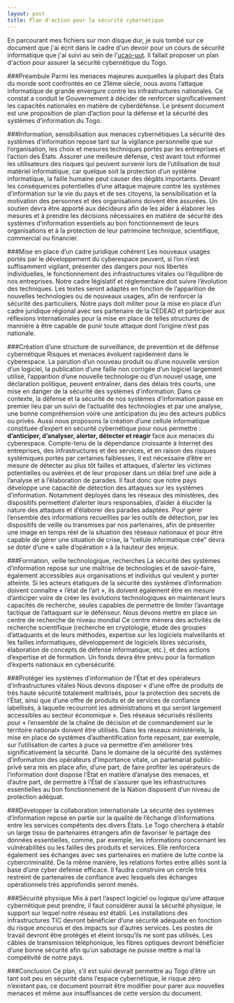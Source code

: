 ```yaml
---
layout: post
title: Plan d'action pour la sécurité cybernétique
---
```

En parcourant mes fichiers sur mon disque dur, je suis tombé sur ce document que j'ai écrit dans le cadre d'un devoir pour un cours de sécurité informatique que j'ai suivi au sein de l'[ucao-uut](http://ucao-uut.tg).
Il fallait proposer un plan d'action pour assurer la sécurité cybernétique du Togo.

###Préambule
Parmi les menaces majeures auxquelles la plupart des États du monde sont confrontés en ce 21ème siècle, nous avons l’attaque informatique de grande envergure contre les infrastructures nationales. Ce constat a conduit le Gouvernement à décider de renforcer significativement les capacités nationales en matière de cyberdéfense.
Le présent document  est une proposition de plan d’action pour la défense et la sécurité des systèmes d’information du Togo. 

###Information, sensibilisation aux menaces cybernétiques
La sécurité des systèmes d’information repose tant sur la vigilance personnelle que sur l’organisation, les choix et mesures techniques portés par les entreprises et l’action des États. 
Assurer une meilleure défense, c’est avant tout informer les utilisateurs des risques qui peuvent survenir lors de l’utilisation de tout matériel informatique, car quelque soit la protection d’un système informatique, la faille humaine peut causer des dégâts importants.
Devant les conséquences potentielles d’une attaque majeure contre les systèmes d’information sur la vie du pays et de ses citoyens, la sensibilisation et la motivation des personnes et des organisations doivent être assurées.
Un soutien devra être apporté aux décideurs afin de les aider à élaborer les mesures et à prendre les décisions nécessaires en matière de sécurité des systèmes d’information essentiels au bon fonctionnement de leurs organisations et à la protection de leur patrimoine technique, scientifique, commercial ou financier. 

###Mise en place d’un cadre juridique cohérent
Les nouveaux usages portés par le développement du cyberespace peuvent, si l’on n’est suffisamment vigilant, présenter des dangers pour nos libertés individuelles, le fonctionnement des infrastructures vitales ou l’équilibre de nos entreprises. Notre cadre législatif et réglementaire doit suivre l’évolution des techniques. Les textes seront adaptés en fonction de l’apparition de nouvelles technologies ou de nouveaux usages, afin de renforcer la sécurité des particuliers.
Notre pays doit militer pour la mise en place d’un cadre juridique régional avec ses partenaire de la CEDEAO et participer aux réflexions internationales pour la mise en place de telles structures de mannière à être capable de punir toute attaque dont l’origine n’est pas nationale.

###Création d’une structure de surveillance, de prevention et de défense cybernétique
Risques et menaces évoluent rapidement dans le cyberespace. La parution d’un nouveau produit ou d’une nouvelle version d’un logiciel, 
la publication d’une faille non corrigée d’un logiciel largement utilisé, l’apparition d’une nouvelle technologie ou d’un nouvel usage, une déclaration politique, peuvent entraîner, dans des délais très courts, une mise en danger de la sécurité des systèmes d’information. 
Dans ce contexte, la défense et la sécurité de nos systèmes d’information passe en premier lieu par un suivi de l’actualité des technologies et par une analyse, une bonne compréhension voire une anticipation du jeu des acteurs publics ou privés.
Aussi nous proposons la création d’une cellule informatique constituée d’expert en sécurité cybernétique pour nous permettre : **d’anticiper, d’analyser, alerter, détecter et réagir** face aux menaces du cyberespace.
Compte-tenu de la dépendance croissante à Internet des entreprises, des infrastructures et des services, et en raison des risques systémiques portés par certaines faiblesses, il est nécessaire d’être en mesure de détecter au plus tôt failles et attaques, d’alerter les victimes potentielles ou avérées et de leur proposer dans un délai bref une aide à l’analyse et à l’élaboration de parades.
Il faut donc que notre pays développe une capacité de détection des attaques sur les systèmes d’information. Notamment déployés dans les réseaux des ministères, des dispositifs permettent d’alerter leurs responsables, d’aider à élucider la nature des attaques et d’élaborer des parades adaptées. 
Pour gérer l’ensemble des informations recueillies par les outils de détection, par les dispositifs de veille ou transmises par nos partenaires, afin de présenter une image en temps réel de la situation des réseaux nationaux et pour être capable de gérer une situation de crise, la “cellule informatique crée” devra se doter d’une « salle d’opération » à la hauteur des enjeux.

###Formation, veille technologique, recherches
La sécurité des systèmes d’information repose sur une maîtrise de technologies et de savoir-faire, également accessibles aux organisations et individus qui veulent y porter atteinte. Si les acteurs étatiques de la sécurité des systèmes d’information doivent connaître « l’état de l’art », ils doivent également être en mesure d’anticiper voire de créer les évolutions technologiques en maintenant leurs capacités de recherche, seules capables de permettre de limiter l’avantage tactique de l’attaquant sur le défenseur. 
Nous devons mettre en place un centre de recherche de niveau mondial  Ce centre mènera des activités de recherche scientifique (recherche en cryptologie, étude des groupes d’attaquants et de leurs méthodes, expertise sur les logiciels malveillants et les failles informatiques, développement de logiciels libres sécurisés, élaboration de concepts de défense informatique, etc.), et des actions d’expertise et de formation. Un fonds devra être prévu pour la formation d’experts nationaux en cybersécurité. 

###Protéger les systèmes d’information de l’État et des opérateurs d’infrastructures vitales
Nous devons disposer « d’une offre de produits de très haute sécurité totalement maîtrisés, pour la protection des secrets de l’État, ainsi que d’une offre de produits et de services de confiance labellisés, à laquelle recourront les administrations et qui seront largement accessibles au secteur économique ». Des réseaux sécurisés résilients pour  « l’ensemble de la chaîne de décision et de commandement sur le territoire national» doivent être utilisés. 
Dans les réseaux ministériels, la mise en place de systèmes d’authentification forte reposant, par exemple, sur l’utilisation de cartes à puce va permettre d’en améliorer très significativement la sécurité. 
Dans le domaine de la sécurité des systèmes d’information des opérateurs d’importance vitale, un partenariat public-privé sera mis en place afin, d’une part, de faire profiter les opérateurs de l’information dont dispose l’État en matière d’analyse des menaces, et d’autre part, de permettre à l’État de s’assurer que les infrastructures essentielles au bon fonctionnement de la Nation disposent d’un niveau de protection adéquat. 

###Développer la collaboration internationale
La sécurité des systèmes d’information repose en partie sur la qualité de l’échange d’informations entre les services compétents des divers États. Le Togo cherchera à établir un large tissu de partenaires étrangers afin de favoriser le partage des données essentielles, comme, par exemple, les informations concernant les vulnérabilités ou les failles des produits et services. Elle renforcera également ses échanges avec ses partenaires en matière de lutte contre la cybercriminalité. De la même manière, les relations fortes entre alliés sont la base d’une cyber defense efficace. Il faudra construire un cercle très restreint de partenaires de confiance avec lesquels des échanges opérationnels très approfondis seront menés.

###Sécurité physique
Mis à part l’aspect logiciel ou logique qu’une attaque cybernétique peut prendre, il faut considérer aussi la sécurité physique, le support sur lequel notre réseau est établi. Les installations des infrastructures  TIC devront bénéficier d’une sécurité adéquate en fonction du risque encourus et des impacts sur d’autres services. Les postes de travail devront être protégés et éteint lorsqu’ils ne sont pas utilisés. Les câbles de transmission téléphonique, les fibres optiques devront bénéficier d’une bonne sécurité afin qu’un sabotage ne puisse mettre a mal la compétivité de notre pays.

###Conclusion
Ce plan, s’il est suivi devrait permettre au Togo d’être un tant soit peu en sécurité dans l’espace cybernétique, le risque zéro n’existant pas, ce document pourrait être modifier pour parer aux nouvelles menaces et même aux insuffisances de cette version du document.

